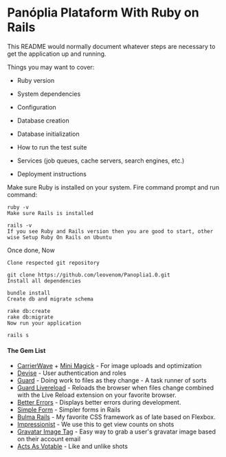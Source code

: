 # Panóplia Plataform With Ruby on Rails

This README would normally document whatever steps are necessary to get the
application up and running.

Things you may want to cover:

* Ruby version

* System dependencies

* Configuration

* Database creation

* Database initialization

* How to run the test suite

* Services (job queues, cache servers, search engines, etc.)

* Deployment instructions


Make sure Ruby is installed on your system. Fire command prompt and run command:

```
ruby -v
Make sure Rails is installed

rails -v
If you see Ruby and Rails version then you are good to start, other wise Setup Ruby On Rails on Ubuntu
```
Once done, Now

```
Clone respected git repository

git clone https://github.com/leovenom/Panoplia1.0.git
Install all dependencies

bundle install
Create db and migrate schema

rake db:create
rake db:migrate
Now run your application

rails s
```
#### The Gem List

- [CarrierWave](https://github.com/carrierwaveuploader/carrierwave) + [Mini Magick](https://github.com/minimagick/minimagick) - For image uploads and optimization
- [Devise](https://github.com/plataformatec/devise) - User authentication and roles
- [Guard](https://github.com/guard/guard) - Doing work to files as they change - A task runner of sorts
- [Guard Livereload](https://github.com/guard/guard-livereload) - Reloads the browser when files change combined with the Live Reload extension on your favorite browser.
- [Better Errors](https://github.com/charliesome/better_errors) - Displays better errors during development. 
- [Simple Form](https://github.com/plataformatec/simple_form) - Simpler forms in Rails
- [Bulma Rails](https://github.com/joshuajansen/bulma-rails) - My favorite CSS framework as of late based on Flexbox.
- [Impressionist](https://github.com/charlotte-ruby/impressionist) - We use this to get view counts on shots
- [Gravatar Image Tag](https://github.com/mdeering/gravatar_image_tag) - Easy way to grab a user's gravatar image based on their account email
- [Acts As Votable](https://github.com/ryanto/acts_as_votable) - Like and unlike shots
